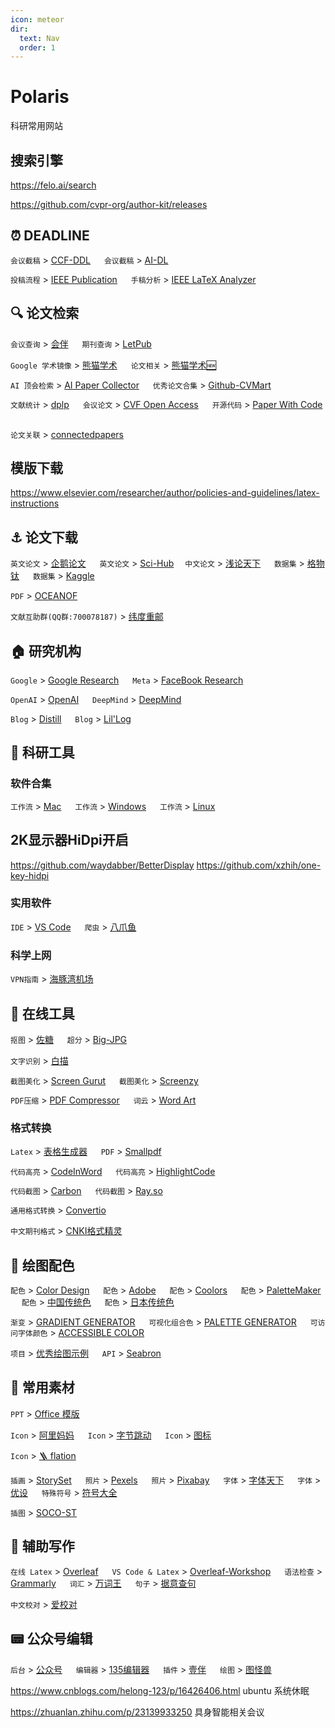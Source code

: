```yaml
---
icon: meteor
dir:
  text: Nav
  order: 1
---
```


# Polaris

科研常用网站

## 搜索引擎
https://felo.ai/search

https://github.com/cvpr-org/author-kit/releases

## ⏰ DEADLINE

`会议截稿` > [CCF-DDL](https://ccfddl.github.io/) &emsp;
`会议截稿` > [AI-DL](https://aideadlin.es/?sub=ML,CV,CG,NLP,RO,SP,DM,AP,KR,HCI) &emsp;

`投稿流程` > [IEEE Publication](https://www.computer.org/publications/author-resources) &emsp;
`手稿分析` > [IEEE LaTeX Analyzer](https://latexqc.ieee.org/) &emsp;


## 🔍 论文检索

`会议查询` > [会伴](https://www.myhuiban.com/) &emsp;
`期刊查询` > [LetPub](http://www.letpub.com.cn/index.php?page=journalapp) &emsp;

`Google 学术镜像` > [熊猫学术](https://sc.panda321.com/) &emsp;
`论文相关` > [熊猫学术🆕](https://panda985.com/)

`AI 顶会检索` > [AI Paper Collector](https://ai-paper-collector.vercel.app/) &emsp;
`优秀论文合集` > [Github-CVMart](https://github.com/extreme-assistant/) &emsp;

`文献统计` > [dplp](https://dblp.org/) &emsp;
`会议论文` > [CVF Open Access](https://openaccess.thecvf.com/menu) &emsp;
`开源代码` > [Paper With Code](https://paperswithcode.com) &emsp;

`论文关联` > [connectedpapers](https://www.connectedpapers.com/) &emsp;

## 模版下载
https://www.elsevier.com/researcher/author/policies-and-guidelines/latex-instructions

## ⚓️ 论文下载

`英文论文` > [企鹅论文](https://doi.qqsci.com) &emsp;
`英文论文` > [Sci-Hub](https://sci-hub.shop/)&emsp;
`中文论文` > [浅论天下](http://xiazai.lunwenfw.com) &emsp;
`数据集` > [格物钛](https://www.graviti.cn) &emsp;
`数据集` > [Kaggle](https://www.kaggle.com/) &emsp;

`PDF` > [OCEANOF](https://oceanofpdf.com) &emsp;

`文献互助群(QQ群:700078187)` > [纬度重邮](http://spis.hnlat.com/) &emsp;

## 🏠 研究机构

`Google` > [Google Research](https://ai.googleblog.com/) &emsp;
`Meta` > [FaceBook Research](https://research.facebook.com/research-areas/machine-learning/) &emsp;

`OpenAI` > [OpenAI](https://openai.com/) &emsp;
`DeepMind` > [DeepMind](https://www.deepmind.com/) &emsp;

`Blog` > [Distill](https://distill.pub/) &emsp;
`Blog` > [Lil'Log](https://lilianweng.github.io/) &emsp;

## 🔨 科研工具

### 软件合集

`工作流` > [Mac](https://github.com/Louiszhai/tool/blob/master/README.md) &emsp;
`工作流` > [Windows](https://github.com/Awesome-Windows/Awesome/blob/master/README-cn.md) &emsp;
`工作流` > [Linux](https://github.com/luong-komorebi/Awesome-Linux-Software/blob/master/README_zh-CN.md) &emsp;

## 2K显示器HiDpi开启

<https://github.com/waydabber/BetterDisplay>
<https://github.com/xzhih/one-key-hidpi>

### 实用软件

`IDE` > [VS Code](https://code.visualstudio.com/) &emsp;
`爬虫` > [八爪鱼](https://www.bazhuayu.com/) &emsp;

### 科学上网

`VPN指南` > [海豚湾机场](https://help.hitun.io/zh/) &emsp;

## 🔧 在线工具

`抠图` > [佐糖](https://picwish.cn/) &emsp;
`超分` > [Big-JPG](https://bigjpg.com) &emsp;

`文字识别` > [白描](https://web.baimiaoapp.com) &emsp;

`截图美化` > [Screen Gurut](https://screen.guru/) &emsp;
`截图美化` > [Screenzy](https://screenzy.io/) &emsp;

`PDF压缩` > [PDF Compressor](https://pdfcompressor.com/zh/) &emsp;
`词云` > [Word Art](https://wordart.com/) &emsp;

### 格式转换

`Latex` > [表格生成器](https://tableconvert.com/zh-CN/latex-generator) &emsp;
`PDF` > [Smallpdf](https://smallpdf.com/cn) &emsp;

`代码高亮` > [CodeInWord](http://www.codeinword.com/#) &emsp;
`代码高亮` > [HighlightCode](https://highlightcode.com) &emsp;

`代码截图` > [Carbon](https://carbon.now.sh/) &emsp;
`代码截图` > [Ray.so](https://ray.so/) &emsp;

`通用格式转换` > [Convertio](https://convertio.co/zh/) &emsp;

`中文期刊格式` > [CNKI格式精灵](https://author.cnki.net/#/index) &emsp;

## 🌈 绘图配色

`配色` > [Color Design](https://colordesigner.io/) &emsp;
`配色` > [Adobe](https://color.adobe.com/zh/create) &emsp;
`配色` > [Coolors](https://coolors.co/) &emsp;
`配色` > [PaletteMaker](https://palettemaker.com/) &emsp;
`配色` > [中国传统色](http://zhongguose.com/) &emsp;
`配色` > [日本传统色](https://nipponcolors.com/) &emsp;

`渐变` > [GRADIENT GENERATOR](https://www.learnui.design/tools/gradient-generator.html) &emsp;
`可视化组合色` > [PALETTE GENERATOR](https://www.learnui.design/tools/data-color-picker.html) &emsp;
`可访问字体颜色` > [ACCESSIBLE COLOR](https://www.learnui.design/tools/accessible-color-generator.html) &emsp;

`项目` > [优秀绘图示例](https://www.heywhale.com/mw/project/5f4b3f146476cf0036f7e51e) &emsp;
`API` > [Seabron](https://seaborn.pydata.org/examples/index.html) &emsp;

## 🧱 常用素材

`PPT` > [Office 模版](https://www.officeplus.cn/) &emsp;

`Icon` > [阿里妈妈](https://www.iconfont.cn/) &emsp;
`Icon` > [字节跳动](https://iconpark.oceanengine.com/home) &emsp;
`Icon` > [图标](https://www.mingcute.com/) &emsp;

`Icon` > [🪜 flation](https://www.flaticon.com/)&emsp;

`插画` > [StorySet](https://storyset.com/) &emsp;
`照片` > [Pexels](https://www.pexels.com/zh-cn/) &emsp;
`照片` > [Pixabay](https://pixabay.com/) &emsp;
`字体` > [字体天下](https://www.fonts.net.cn) &emsp;
`字体` > [优设](https://uiiiuiii.com/tool/typeface) &emsp;
`特殊符号` > [符号大全](http://www.fhdq.net/) &emsp;

`插图` > [SOCO-ST](https://soco-st.com/) &emsp;

## 📜 辅助写作

`在线 Latex` > [Overleaf](https://www.overleaf.com/) &emsp;
`VS Code & Latex` > [Overleaf-Workshop](https://github.com/iamhyc/Overleaf-Workshop) &emsp;
`语法检查` > [Grammarly](https://www.grammarly.com/) &emsp;
`词汇` > [万词王](https://wantwords.net/) &emsp;
`句子` > [据意查句](https://wantquotes.net/) &emsp;

`中文校对` > [爱校对](https://www.ijiaodui.com/home) &emsp;

## 📟 公众号编辑

`后台` > [公众号](https://mp.weixin.qq.com/) &emsp;
`编辑器` > [135编辑器](https://www.135editor.com/beautify_editor.html) &emsp;
`插件` > [壹伴](https://yiban.io/) &emsp;
`绘图` > [图怪兽](https://818ps.com/)&emsp;


https://www.cnblogs.com/helong-123/p/16426406.html ubuntu 系统休眠


https://zhuanlan.zhihu.com/p/23139933250 具身智能相关会议


